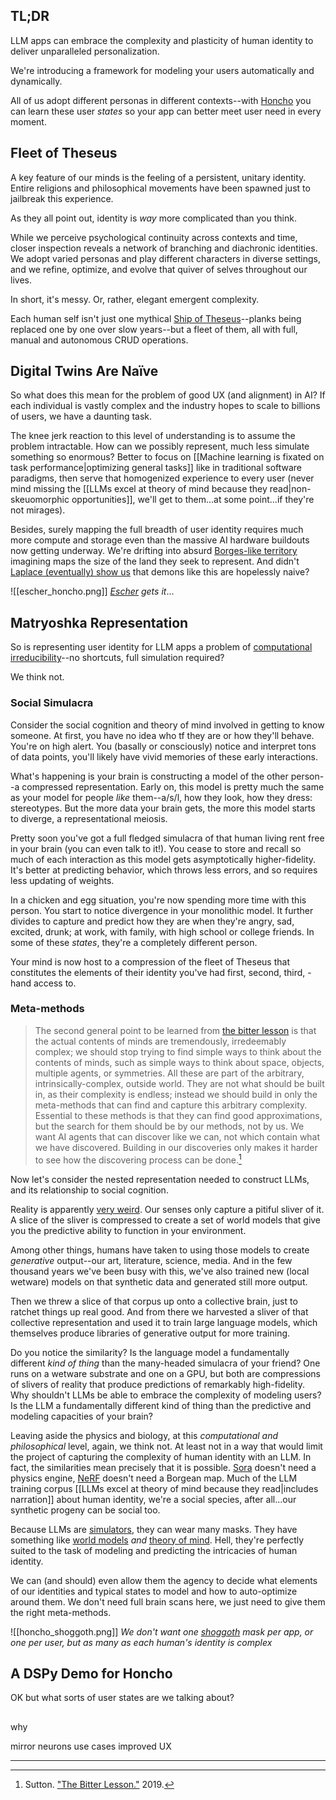 ## TL;DR
LLM apps can embrace the complexity and plasticity of human identity to deliver unparalleled personalization.

We're introducing a framework for modeling your users automatically and dynamically.

All of us adopt different personas in different contexts--with [Honcho](https://honcho.dev) you can learn these user *states* so your app can better meet user need in every moment.

## Fleet of Theseus

A key feature of our minds is the feeling of a persistent, unitary identity. Entire religions and philosophical movements have been spawned just to jailbreak this experience.

As they all point out, identity is *way* more complicated than you think.

While we perceive psychological continuity across contexts and time, closer inspection reveals a network of branching and diachronic identities. We adopt varied personas and play different characters in diverse settings, and we refine, optimize, and evolve that quiver of selves throughout our lives.

In short, it's messy. Or, rather, elegant emergent complexity. 

Each human self isn't just one mythical [Ship of Theseus](https://en.wikipedia.org/wiki/Ship_of_Theseus)--planks being replaced one by one over slow years--but a fleet of them, all with full, manual and autonomous CRUD operations.

## Digital Twins Are Naïve

So what does this mean for the problem of good UX (and alignment) in AI? If each individual is vastly complex and the industry hopes to scale to billions of users, we have a daunting task.

The knee jerk reaction to this level of understanding is to assume the problem intractable. How can we possibly represent, much less simulate something so enormous? Better to focus on [[Machine learning is fixated on task performance|optimizing general tasks]] like in traditional software paradigms, then serve that homogenized experience to every user (never mind missing the [[LLMs excel at theory of mind because they read|non-skeuomorphic opportunities]], we'll get to them...at some point...if they're not mirages).

Besides, surely mapping the full breadth of user identity requires much more compute and storage even than the massive AI hardware buildouts now getting underway. We're drifting into absurd [Borges-like territory](https://en.wikipedia.org/wiki/On_Exactitude_in_Science) imagining maps the size of the land they seek to represent. And didn't [Laplace (eventually) show us](https://en.wikipedia.org/wiki/Laplace%27s_demon) that demons like this are hopelessly naive?

![[escher_honcho.png]]
*[Escher](https://en.wikipedia.org/wiki/Hand_with_Reflecting_Sphere) gets it*...
## Matryoshka Representation

So is representing user identity for LLM apps a problem of [computational irreducibility](https://en.wikipedia.org/wiki/Computational_irreducibility)--no shortcuts, full simulation required?

We think not.

### Social Simulacra

Consider the social cognition and theory of mind involved in getting to know someone. At first, you have no idea who tf they are or how they'll behave. You're on high alert. You (basally or consciously) notice and interpret tons of data points, you'll likely have vivid memories of these early interactions.

What's happening is your brain is constructing a model of the other person--a compressed representation. Early on, this model is pretty much the same as your model for people *like* them--a/s/l, how they look, how they dress: stereotypes. But the more data your brain gets, the more this model starts to diverge, a representational meiosis.

Pretty soon you've got a full fledged simulacra of that human living rent free in your brain (you can even talk to it!). You cease to store and recall so much of each interaction as this model gets asymptotically higher-fidelity. It's better at predicting behavior, which throws less errors, and so requires less updating of weights.

In a chicken and egg situation, you're now spending more time with this person. You start to notice divergence in your monolithic model. It further divides to capture and predict how they are when they're angry, sad, excited, drunk; at work, with family, with high school or college friends. In some of these *states*, they're a completely different person.

Your mind is now host to a compression of the fleet of Theseus that constitutes the elements of their identity you've had first, second, third, -hand access to.

### Meta-methods

> The second general point to be learned from [the bitter lesson](http://www.incompleteideas.net/IncIdeas/BitterLesson.html) is that the actual contents of minds are tremendously, irredeemably complex; we should stop trying to find simple ways to think about the contents of minds, such as simple ways to think about space, objects, multiple agents, or symmetries. All these are part of the arbitrary, intrinsically-complex, outside world. They are not what should be built in, as their complexity is endless; instead we should build in only the meta-methods that can find and capture this arbitrary complexity. Essential to these methods is that they can find good approximations, but the search for them should be by our methods, not by us. We want AI agents that can discover like we can, not which contain what we have discovered. Building in our discoveries only makes it harder to see how the discovering process can be done.[^1]

Now let's consider the nested representation needed to construct LLMs, and its relationship to social cognition.

Reality is apparently [very weird](https://writings.stephenwolfram.com/2021/11/the-concept-of-the-ruliad/). Our senses only capture a pitiful sliver of it. A slice of the sliver is compressed to create a set of world models that give you the predictive ability to function in your environment.

Among other things, humans have taken to using those models to create *generative* output--our art, literature, science, media. And in the few thousand years we've been busy with this, we've also trained new (local wetware) models on that synthetic data and generated still more output.

Then we threw a slice of that corpus up onto a collective brain, just to ratchet things up real good. And from there we harvested a sliver of that collective representation and used it to train large language models, which themselves produce libraries of generative output for more training.

Do you notice the similarity? Is the language model a fundamentally different *kind of thing* than the many-headed simulacra of your friend? One runs on a wetware substrate and one on a GPU, but both are compressions of slivers of reality that produce predictions of remarkably high-fidelity. Why shouldn't LLMs be able to embrace the complexity of modeling users? Is the LLM a fundamentally different kind of thing than the predictive and modeling capacities of your brain?

Leaving aside the physics and biology, at this *computational and philosophical* level, again, we think not. At least not in a way that would limit the project of capturing the complexity of human identity with an LLM. In fact, the similarities mean precisely that it is possible. [Sora](https://openai.com/research/video-generation-models-as-world-simulators) doesn't need a physics engine, [NeRF](https://en.wikipedia.org/wiki/Neural_radiance_field) doesn't need a Borgean map. Much of the LLM training corpus [[LLMs excel at theory of mind because they read|includes narration]] about human identity, we're a social species, after all...our synthetic progeny can be social too.

Because LLMs are [simulators](https://generative.ink/posts/simulators/), they can wear many masks. They have something like [world models](https://arxiv.org/abs/2310.02207) *and* [theory of mind](https://arxiv.org/abs/2302.02083). Hell, they're perfectly suited to the task of modeling and predicting the intricacies of human identity.

We can (and should) even allow them the agency to decide what elements of our identities and typical states to model and how to auto-optimize around them. We don't need full brain scans here, we just need to give them the right meta-methods.

![[honcho_shoggoth.png]]
*We don't want one [shoggoth](https://x.com/TetraspaceWest/status/1625264347122466819?s=20) mask per app, or one per user, but as many as each human's identity is complex*

## A DSPy Demo for Honcho

OK but what sorts of user states are we talking about?



## 

why

mirror neurons
use cases
improved UX


---
[^1]: Sutton. ["The Bitter Lesson."](http://www.incompleteideas.net/IncIdeas/BitterLesson.html) 2019.